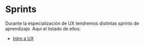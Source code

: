 # Sprints 

Durante la especialización de UX tendremos distintas sprints de aprendizaje. Aquí el listado de ellos: 

- [Intro a UX](/01-sprints/00-intro-ux)


